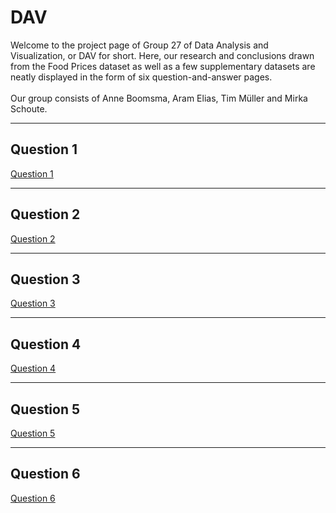 # DAV
Welcome to the project page of Group 27 of Data Analysis and Visualization, or DAV for short. Here, our research and conclusions drawn from the Food Prices dataset as well as a few supplementary datasets are neatly displayed in the form of six question-and-answer pages.<br /><br />
Our group consists of Anne Boomsma, Aram Elias, Tim Müller and Mirka Schoute.

<hr />

## Question 1
<a href="../q1">Question 1</a><br />

<hr />

## Question 2
<a href="../q2">Question 2</a><br />

<hr />

## Question 3
<a href="../q3">Question 3</a><br />

<hr />

## Question 4
<a href="../q4">Question 4</a><br />

<hr />

## Question 5
<a href="../q5">Question 5</a><br />

<hr />

## Question 6
<a href="../q6">Question 6</a><br />
